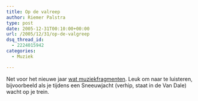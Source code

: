 ```yaml
---
title: Op de valreep
author: Riemer Palstra
type: post
date: 2005-12-31T00:10:00+00:00
url: /2005/12/31/op-de-valgreep
dsq_thread_id:
  - 2224015942
categories:
  - Muziek

---
```

Net voor het nieuwe jaar [wat muziekfragmenten][1]. Leuk om naar te luisteren, bijvoorbeeld als je tijdens een Sneeuwjacht (verhip, staat in de Van Dale) wacht op je trein.

 [1]: http://www.toto99.com/multimedia/audio.shtml